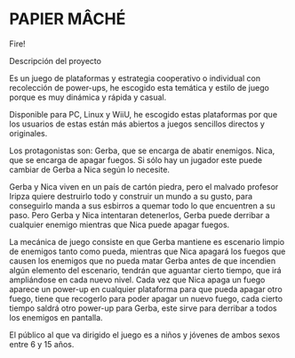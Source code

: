# PAPIER MÂCHÉ

Fire!

Descripción del proyecto

Es un juego de plataformas y estrategia cooperativo o individual con recolección de power-ups, he escogido esta temática y estilo de juego porque es muy dinámica y rápida y casual.

Disponible para PC, Linux y WiiU, he escogido estas plataformas por que los usuarios de estas están más abiertos a juegos sencillos directos y originales.

Los protagonistas son:
	Gerba, que se encarga de abatir enemigos.
	Nica, que se encarga de apagar fuegos.
Si sólo hay un jugador este puede cambiar de Gerba a Nica según lo necesite.

Gerba y Nica viven en un país de cartón piedra, pero el malvado profesor Iripza quiere destruirlo todo y construir un mundo a su gusto, para conseguirlo manda a sus esbirros a quemar todo lo que encuentren a su paso.
Pero Gerba y Nica intentaran detenerlos, Gerba puede derribar a cualquier enemigo mientras que Nica puede apagar fuegos.

La mecánica de juego consiste en que Gerba mantiene es escenario limpio de enemigos tanto como pueda, mientras que Nica apagará los fuegos que causen los enemigos que no pueda matar Gerba antes de que incendien algún elemento del escenario, tendrán que aguantar cierto tiempo, que irá ampliándose en cada nuevo nivel.
Cada vez que Nica apaga un fuego aparece un power-up en cualquier plataforma para que pueda apagar otro fuego, tiene que recogerlo para poder apagar un nuevo fuego, cada cierto tiempo saldrá otro power-up para Gerba, este sirve para derribar a todos los enemigos en pantalla.

El público al que va dirigido el juego es a niños y jóvenes de ambos sexos entre 6 y 15 años.


